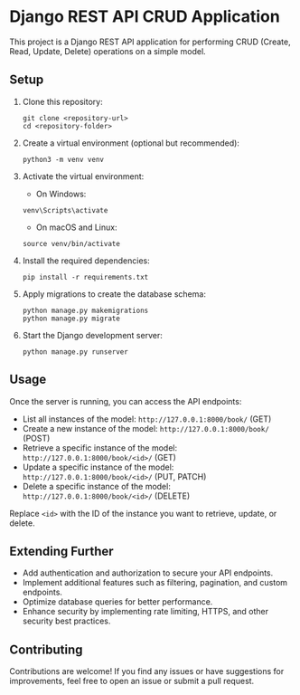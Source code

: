 # Django REST API CRUD Application

This project is a Django REST API application for performing CRUD (Create, Read, Update, Delete) operations on a simple model.

## Setup

1. Clone this repository:

    ```
    git clone <repository-url>
    cd <repository-folder>
    ```

2. Create a virtual environment (optional but recommended):

    ```
    python3 -m venv venv
    ```

3. Activate the virtual environment:

    - On Windows:

    ```
    venv\Scripts\activate
    ```

    - On macOS and Linux:

    ```
    source venv/bin/activate
    ```

4. Install the required dependencies:

    ```
    pip install -r requirements.txt
    ```

5. Apply migrations to create the database schema:

    ```
    python manage.py makemigrations
    python manage.py migrate
    ```

6. Start the Django development server:

    ```
    python manage.py runserver
    ```

## Usage

Once the server is running, you can access the API endpoints:

- List all instances of the model: `http://127.0.0.1:8000/book/` (GET)
- Create a new instance of the model: `http://127.0.0.1:8000/book/` (POST)
- Retrieve a specific instance of the model: `http://127.0.0.1:8000/book/<id>/` (GET)
- Update a specific instance of the model: `http://127.0.0.1:8000/book/<id>/` (PUT, PATCH)
- Delete a specific instance of the model: `http://127.0.0.1:8000/book/<id>/` (DELETE)

Replace `<id>` with the ID of the instance you want to retrieve, update, or delete.

## Extending Further

- Add authentication and authorization to secure your API endpoints.
- Implement additional features such as filtering, pagination, and custom endpoints.
- Optimize database queries for better performance.
- Enhance security by implementing rate limiting, HTTPS, and other security best practices.

## Contributing

Contributions are welcome! If you find any issues or have suggestions for improvements, feel free to open an issue or submit a pull request.

